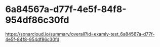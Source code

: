 # 6a84567a-d77f-4e5f-84f8-954df86c30fd
https://sonarcloud.io/summary/overall?id=examly-test_6a84567a-d77f-4e5f-84f8-954df86c30fd
